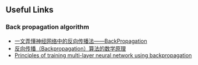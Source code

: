 ## Useful Links

### Back propagation algorithm
- [一文弄懂神经网络中的反向传播法——BackPropagation](http://www.cnblogs.com/charlotte77/p/5629865.html)
- [反向传播（Backpropagation）算法的数学原理](https://my.oschina.net/findbill/blog/529001?from=singlemessage&isappinstalled=0)
- [Principles of training multi-layer neural network using backpropagation](http://galaxy.agh.edu.pl/~vlsi/AI/backp_t_en/backprop.html)
